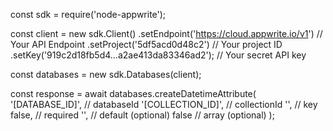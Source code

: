 const sdk = require('node-appwrite');

const client = new sdk.Client()
    .setEndpoint('https://cloud.appwrite.io/v1') // Your API Endpoint
    .setProject('5df5acd0d48c2') // Your project ID
    .setKey('919c2d18fb5d4...a2ae413da83346ad2'); // Your secret API key

const databases = new sdk.Databases(client);

const response = await databases.createDatetimeAttribute(
    '[DATABASE_ID]', // databaseId
    '[COLLECTION_ID]', // collectionId
    '', // key
    false, // required
    '', // default (optional)
    false // array (optional)
);
